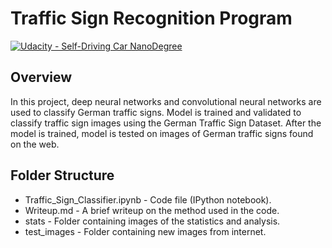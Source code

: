 # **Traffic Sign Recognition Program** 
[![Udacity - Self-Driving Car NanoDegree](https://s3.amazonaws.com/udacity-sdc/github/shield-carnd.svg)](http://www.udacity.com/drive)

Overview
---
In this project, deep neural networks and convolutional neural networks are used to classify German traffic signs. Model is trained and validated to classify traffic sign images using the German Traffic Sign Dataset. After the model is trained, model is tested on images of German traffic signs found on the web.

Folder Structure
---
* Traffic_Sign_Classifier.ipynb - Code file (IPython notebook).
* Writeup.md - A brief writeup on the method used in the code.
* stats - Folder containing images of the statistics and analysis.
* test\_images - Folder containing new images from internet.